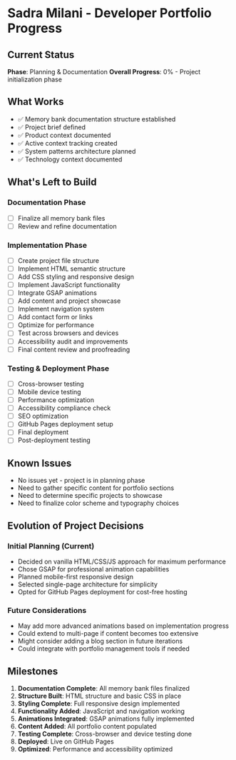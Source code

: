 # Sadra Milani - Developer Portfolio Progress

## Current Status

**Phase**: Planning & Documentation
**Overall Progress**: 0% - Project initialization phase

## What Works

- ✅ Memory bank documentation structure established
- ✅ Project brief defined
- ✅ Product context documented
- ✅ Active context tracking created
- ✅ System patterns architecture planned
- ✅ Technology context documented

## What's Left to Build

### Documentation Phase

- [ ] Finalize all memory bank files
- [ ] Review and refine documentation

### Implementation Phase

- [ ] Create project file structure
- [ ] Implement HTML semantic structure
- [ ] Add CSS styling and responsive design
- [ ] Implement JavaScript functionality
- [ ] Integrate GSAP animations
- [ ] Add content and project showcase
- [ ] Implement navigation system
- [ ] Add contact form or links
- [ ] Optimize for performance
- [ ] Test across browsers and devices
- [ ] Accessibility audit and improvements
- [ ] Final content review and proofreading

### Testing & Deployment Phase

- [ ] Cross-browser testing
- [ ] Mobile device testing
- [ ] Performance optimization
- [ ] Accessibility compliance check
- [ ] SEO optimization
- [ ] GitHub Pages deployment setup
- [ ] Final deployment
- [ ] Post-deployment testing

## Known Issues

- No issues yet - project is in planning phase
- Need to gather specific content for portfolio sections
- Need to determine specific projects to showcase
- Need to finalize color scheme and typography choices

## Evolution of Project Decisions

### Initial Planning (Current)

- Decided on vanilla HTML/CSS/JS approach for maximum performance
- Chose GSAP for professional animation capabilities
- Planned mobile-first responsive design
- Selected single-page architecture for simplicity
- Opted for GitHub Pages deployment for cost-free hosting

### Future Considerations

- May add more advanced animations based on implementation progress
- Could extend to multi-page if content becomes too extensive
- Might consider adding a blog section in future iterations
- Could integrate with portfolio management tools if needed

## Milestones

1. **Documentation Complete**: All memory bank files finalized
2. **Structure Built**: HTML structure and basic CSS in place
3. **Styling Complete**: Full responsive design implemented
4. **Functionality Added**: JavaScript and navigation working
5. **Animations Integrated**: GSAP animations fully implemented
6. **Content Added**: All portfolio content populated
7. **Testing Complete**: Cross-browser and device testing done
8. **Deployed**: Live on GitHub Pages
9. **Optimized**: Performance and accessibility optimized
